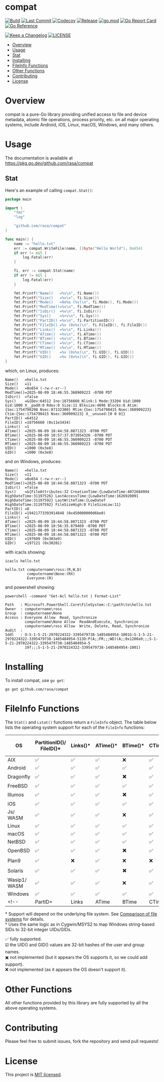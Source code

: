 # compat

[![Build](https://github.com/rasa/compat/actions/workflows/build.yml/badge.svg)](https://github.com/rasa/compat/actions/workflows/build.yml)
[![Last Commit](https://img.shields.io/github/last-commit/rasa/compat.svg)](https://github.com/rasa/compat/commits)
[![Codecov](https://codecov.io/gh/rasa/compat/branch/main/graph/badge.svg)](https://codecov.io/gh/rasa/compat)
[![Release](https://img.shields.io/github/v/release/rasa/compat.svg?style=flat)](https://github.com/rasa/compat/releases)
[![go.mod](https://img.shields.io/github/go-mod/go-version/rasa/compat)](go.mod)
[![Go Report Card](https://goreportcard.com/badge/github.com/rasa/compat)](https://goreportcard.com/report/github.com/rasa/compat)
[![Go Reference](https://pkg.go.dev/badge/github.com/rasa/compat.svg)](https://pkg.go.dev/github.com/rasa/compat)
<!-- @synk: The badge feature is no longer actively being maintained or developed.
[![Known Vulnerabilities](https://snyk.io/test/github/rasa/compat/badge.svg)](https://snyk.io/test/github/rasa/compat)
-->
[![Keep a Changelog](https://img.shields.io/badge/changelog-Keep%20a%20Changelog-%23E05735)](CHANGELOG.md)
[![LICENSE](https://img.shields.io/github/license/rasa/compat)](LICENSE)

<!--ts-->
* [Overview](#overview)
* [Usage](#usage)
* [Stat](#stat)
* [Installing](#installing)
* [FileInfo Functions](#fileinfo-functions)
* [Other Functions](#other-functions)
* [Contributing](#contributing)
* [License](#license)
<!--te-->

# Overview

compat is a pure-Go library providing unified access to file and device metadata, atomic file operations, process priority, etc. on all major operating systems, include Android, iOS, Linux, macOS, Windows, and many others.

# Usage

The documentation is available at https://pkg.go.dev/github.com/rasa/compat

## Stat

Here's an example of calling `compat.Stat()`:

```go
package main

import (
	"fmt"
	"log"

	"github.com/rasa/compat"
)

func main() {
	name := "hello.txt"
	err := compat.WriteFile(name, []byte("Hello World"), 0o654)
	if err != nil {
		log.Fatal(err)
	}

	fi, err := compat.Stat(name)
	if err != nil {
		log.Fatal(err)
	}

	fmt.Printf("Name()   =%v\n", fi.Name())
	fmt.Printf("Size()   =%v\n", fi.Size())
	fmt.Printf("Mode()   =0o%o (%v)\n", fi.Mode(), fi.Mode())
	fmt.Printf("ModTime()=%v\n", fi.ModTime())
	fmt.Printf("IsDir()  =%v\n", fi.IsDir())
	fmt.Printf("Sys()    =%+v\n", fi.Sys())
	fmt.Printf("PartID() =%v\n", fi.PartitionID())
	fmt.Printf("FileID() =%v (0x%x)\n", fi.FileID(), fi.FileID())
	fmt.Printf("Links()  =%v\n", fi.Links())
	fmt.Printf("ATime()  =%v\n", fi.ATime())
	fmt.Printf("BTime()  =%v\n", fi.BTime())
	fmt.Printf("CTime()  =%v\n", fi.CTime())
	fmt.Printf("MTime()  =%v\n", fi.MTime())
	fmt.Printf("UID()    =%v (0x%x)\n", fi.UID(), fi.UID())
	fmt.Printf("GID()    =%v (0x%x)\n", fi.GID(), fi.GID())
}

```
which, on Linux, produces:
```text
Name()   =hello.txt
Size()   =11
Mode()   =0o654 (-rw-r-xr--)
ModTime()=2025-08-09 18:46:55.360909223 -0700 PDT
IsDir()  =false
Sys()    =&{Dev:64512 Ino:18756660 Nlink:1 Mode:33204 Uid:1000 Gid:1000 X__pad0:0 Rdev:0 Size:11 Blksize:4096 Blocks:8 Atim:{Sec:1754790298 Nsec:87132300} Mtim:{Sec:1754790415 Nsec:360909223} Ctim:{Sec:1754790415 Nsec:360909223} X__unused:[0 0 0]}
PartID() =64512
FileID() =18756660 (0x11e3434)
Links()  =1
ATime()  =2025-08-09 18:44:58.0871323 -0700 PDT
BTime()  =2025-08-09 10:57:37.073054326 -0700 PDT
CTime()  =2025-08-09 18:46:55.360909223 -0700 PDT
MTime()  =2025-08-09 18:46:55.360909223 -0700 PDT
UID()    =1000 (0x3e8)
GID()    =1000 (0x3e8)
```
and on Windows, produces:
```text
Name()   =hello.txt
Size()   =11
Mode()   =0o654 (-rw-r-xr--)
ModTime()=2025-08-09 18:44:58.0871323 -0700 PDT
IsDir()  =false
Sys()    =&{FileAttributes:32 CreationTime:{LowDateTime:4072684994 HighDateTime:31197526} LastAccessTime:{LowDateTime:1626920091 HighDateTime:31197592} LastWriteTime:{LowDateT
HighDateTime:31197592} FileSizeHigh:0 FileSizeLow:11}
PartID() =8
FileID() =19421773393914848 (0x450000000d6be0)
Links()  =1
ATime()  =2025-08-09 18:44:58.0871323 -0700 PDT
BTime()  =2025-08-09 10:56:35.879469 -0700 PDT
CTime()  =2025-08-09 18:44:58.0871323 -0700 PDT
MTime()  =2025-08-09 18:44:58.0871323 -0700 PDT
UID()    =197609 (0x303e9)
GID()    =197121 (0x30201)
```
with icacls showing:
```
icacls hello.txt

hello.txt computername\ross:(R,W,D)
          computername\None:(RX)
          Everyone:(R)
```
and powershell showing:
```
powershell -command "Get-Acl hello.txt | Format-List"

Path   : Microsoft.PowerShell.Core\FileSystem::C:\path\to\hello.txt
Owner  : computername\ross
Group  : computername\None
Access : Everyone Allow  Read, Synchronize
         computername\None Allow  ReadAndExecute, Synchronize
         computername\ross Allow  Write, Delete, Read, Synchronize
Audit  :
Sddl   : O:S-1-5-21-2970224322-3395479738-1485484954-1001G:S-1-5-21-2970224322-3395479738-1485484954-513D:P(A;;FR;;;WD)(A;;0x1200a9;;;S-1-5-21-2970224322-3395479738-1485484954-5
         19f;;;S-1-5-21-2970224322-3395479738-1485484954-1001)
```

# Installing

To install compat, use `go get`:

  `go get github.com/rasa/compat`

# FileInfo Functions

The `Stat()` and `Lstat()` functions return a `FileInfo` object.
The table below lists the operating system support for each of the `FileInfo` functions:

| OS           | PartitionID()/ <br/>FileID()* | Links()* | ATime()* | BTime()* | CTime()* | UID()* / <br/>GID()* |
|--------------|--------|--------|------|--------|------|-------|
| AIX          | ✅     | ✅    | ✅   | ❌    | ✅   | ✅   |
| Android      | ✅     | ✅    | ✅   | ✅    | ✅   | ✅   |
| Dragonfly    | ✅     | ✅    | ✅   | ✖️    | ✅   | ✅   |
| FreeBSD      | ✅     | ✅    | ✅   | ✅    | ✅   | ✅   |
| Illumos      | ✅     | ✅    | ✅   | ✖️    | ✅   | ✅   |
| iOS          | ✅     | ✅    | ✅   | ✅    | ✅   | ✅   |
| Js/<br/>WASM | ✅     | ✅    | ✅   | ❌    | ✅   | ✅   |
| Linux        | ✅     | ✅    | ✅   | ✅    | ✅   | ✅   |
| macOS        | ✅     | ✅    | ✅   | ✅    | ✅   | ✅   |
| NetBSD       | ✅     | ✅    | ✅   | ✅    | ✅   | ✅   |
| OpenBSD      | ✅     | ✅    | ✅   | ✖️    | ✅   | ✅   |
| Plan9        | ✅     | ❌    | ✅   | ❌    | ❌   | ☑️   |
| Solaris      | ✅     | ✅    | ✅   | ✖️    | ✅   | ✅   |
| Wasip1/<br/>WASM | ✅ | ✅    | ✅   | ❌    | ✅  | ✅   |
| Windows      | ✅     | ✅    | ✅   | ✅    | ✅   | ✅†  |
<!--           | PartID+ | Links | ATime | BTime | CTime | UID+ | -->

\* Support will depend on the underlying file system. See [Comparison of file systems](https://wikipedia.org/wiki/Comparison_of_file_systems#Metadata) for details.<br/>
† Uses the same logic as in Cygwin/MSYS2 to map Windows string-based SIDs to 32-bit integer UIDs/GIDs.

✅ fully supported.<br/>
☑️ the UID() and GID() values are 32-bit hashes of the user and group names.<br/>
✖️ not implemented (but it appears the OS supports it, so we could add support).<br/>
❌ not implemented (as it appears the OS doesn't support it).<br/>
<!-- 🚧 planned to be implemented.<br/> -->

# Other Functions

All other functions provided by this library are fully supported by all the above operating systems.

# Contributing

Please feel free to submit issues, fork the repository and send pull requests!

# License

This project is [MIT licensed](LICENSE).
